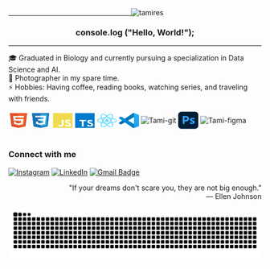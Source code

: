 <img align="right" alt="tamires" src="https://github.com/tamirespatrocinio/tamirespatrocinio/assets/73259410/4f6d09c2-3b0e-483f-896b-9189b78562f8" width="260px">

<hr>
<h3 align="center">console.log ("Hello, World!");</h3>
<hr>

<div>
🎓 Graduated in Biology and currently pursuing a specialization in Data Science and AI.</br>
🔭 Photographer in my spare time.</br>
⚡ Hobbies: Having coffee, reading books, watching series, and traveling with friends.
<br>
 
 <div style="display: inline_block"><br>
     <img align="center" alt="Tami-HTML" height="30" width="40" src="https://raw.githubusercontent.com/devicons/devicon/master/icons/html5/html5-original.svg">
     <img align="center" alt="Tami-CSS" height="30" width="40" src="https://raw.githubusercontent.com/devicons/devicon/master/icons/css3/css3-original.svg">
     <img align="center" alt="Tami-Js" height="30" width="40" src="https://raw.githubusercontent.com/devicons/devicon/master/icons/javascript/javascript-plain.svg">
     <img align="center" alt="Tami-typescript" height="30" width="40" src="https://raw.githubusercontent.com/devicons/devicon/master/icons/typescript/typescript-plain.svg">
     <img align="center" alt="Tami-React" height="30" width="40" src="https://raw.githubusercontent.com/devicons/devicon/master/icons/react/react-original.svg">
     <img align="center" alt="Tami-vscode" height="30" width="40" src="https://raw.githubusercontent.com/devicons/devicon/master/icons/vscode/vscode-original.svg">
     <img align="center" alt="Tami-git" height="30" width="40" src="https://www.vectorlogo.zone/logos/git-scm/git-scm-icon.svg">
     <img align="center" alt="Tami-photoshop" height="35" width="40" src="https://raw.githubusercontent.com/devicons/devicon/master/icons/photoshop/photoshop-original.svg">
     <img align="center" alt="Tami-figma" height="30" width="40" src="https://www.vectorlogo.zone/logos/figma/figma-icon.svg">
  </div>
</div>

<br>
<h3 align="left">Connect with me</h3>

[![Instagram](https://img.shields.io/badge/-Instagram-000?style=for-the-badge&logo=instagram&logoColor=DE406B&color:FFF)](https://www.instagram.com/tamiphoto._/)
[![LinkedIn](https://img.shields.io/badge/-LinkedIn-000?style=for-the-badge&logo=linkedin&logoColor=DE406B&color:FFF)](https://www.linkedin.com/in/tamires-patrocinio/)
[![Gmail Badge](https://img.shields.io/badge/-Gmail-000?style=for-the-badge&logo=gmail&logoColor=DE406B&color:FFF&link=mailto:tamirespatrocinio.ti@gmail.com)](mailto:tamirespatrocinio.ti@gmail.com)

<!--
<details align="left">
  <summary></summary> 
 
<h3 align="left">GitHub Stats</h3>

<div>
<img height="150em" src="https://github-readme-stats.vercel.app/api?username=tamirespatrocinio&rank_icon=github&show_icons=true&include_all_commits=true&count_private=true&bg_color=000&title_color=DE406B&text_color=FFF&border_radius=3&border_color=2C0D15&icon_color=DE406B&theme=jolly"/>
<img height="150em" src="https://github-readme-stats.vercel.app/api/top-langs/?username=tamirespatrocinio&layout=compact&langs_count=10&show_icons=true&title_color=DE406B&hide=html,css&bg_color=000&text_color=8B8B8B&border_radius=3&border_color=2C0D15&count_private=true"/>
<div>

</details>
-->
 <p align="right">
  "If your dreams don't scare you, they are not big enough."
  <br>
  ― Ellen Johnson
</p>


<!--
<a href= "https://visitor-badge.laobi.icu/badge?page_id=tamirespatrocinio">
 <img src="https://visitor-badge.laobi.icu/badge?page_id=tamirespatrocinio"/>
</a> 

## 🛠 &nbsp;Tech Stack

![JavaScript](https://img.shields.io/badge/-JavaScript-05122A?style=flat&logo=javascript)&nbsp;
![Node.js](https://img.shields.io/badge/-Node.js-05122A?style=flat&logo=node.js)&nbsp;
![HTML](https://img.shields.io/badge/-HTML-05122A?style=flat&logo=HTML5)&nbsp;
![CSS](https://img.shields.io/badge/-CSS-05122A?style=flat&logo=CSS3&logoColor=1572B6)&nbsp;
![React](https://img.shields.io/badge/-React-05122A?style=flat&logo=react)&nbsp;
![Git](https://img.shields.io/badge/-Git-05122A?style=flat&logo=git)&nbsp;
![GitHub](https://img.shields.io/badge/-GitHub-05122A?style=flat&logo=github)&nbsp;
![Markdown](https://img.shields.io/badge/-Markdown-05122A?style=flat&logo=markdown)&nbsp;
![Visual Studio Code](https://img.shields.io/badge/-Visual%20Studio%20Code-05122A?style=flat&logo=visual-studio-code&logoColor=007ACC)&nbsp;

<br>
 ## ⚙️ &nbsp;GitHub Analytics 
![PostgreSQL](https://img.shields.io/badge/-PostgreSQL-05122A?style=flat&logo=postgresql)&nbsp;
![SQLite](https://img.shields.io/badge/-SQLite-05122A?style=flat&logo=sqlite)&nbsp;
-->

![Snake animation](https://github.com/tamirespatrocinio/tamirespatrocinio/blob/output/github-contribution-grid-snake.svg)
